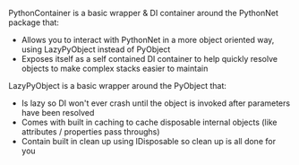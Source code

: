 PythonContainer is a basic wrapper & DI container around the PythonNet package that:
* Allows you to interact with PythonNet in a more object oriented way, using LazyPyObject instead of PyObject
* Exposes itself as a self contained DI container to help quickly resolve objects to make complex stacks easier to maintain

LazyPyObject is a basic wrapper around the PyObject that:
* Is lazy so DI won't ever crash until the object is invoked after parameters have been resolved
* Comes with built in caching to cache disposable internal objects (like attributes / properties pass throughs)
* Contain built in clean up using IDisposable so clean up is all done for you
